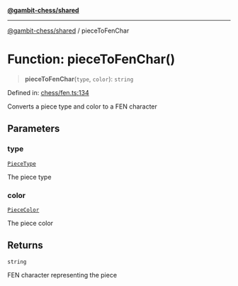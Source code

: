[**@gambit-chess/shared**](../README.md)

***

[@gambit-chess/shared](../globals.md) / pieceToFenChar

# Function: pieceToFenChar()

> **pieceToFenChar**(`type`, `color`): `string`

Defined in: [chess/fen.ts:134](https://github.com/cango91/gambit-chess/blob/d79bd73a9b1359341cbe89b368f1eb5b66a60564/shared/src/chess/fen.ts#L134)

Converts a piece type and color to a FEN character

## Parameters

### type

[`PieceType`](../type-aliases/PieceType.md)

The piece type

### color

[`PieceColor`](../type-aliases/PieceColor.md)

The piece color

## Returns

`string`

FEN character representing the piece
